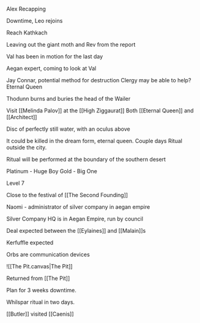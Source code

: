 Alex Recapping

Downtime, Leo rejoins

Reach Kathkach

Leaving out the giant moth and Rev from the report

Val has been in motion for the last day

Aegan expert, coming to look at Val

Jay Connar, potential method for destruction
Clergy may be able to help? Eternal Queen

Thodunn burns and buries the head of the Wailer

Visit [[Melinda Palov]] at the [[High Ziggaurat]]
		Both [[Eternal Queen]] and [[Architect]]

Disc of perfectly still water, with an oculus above

It could be killed in the dream form, eternal queen.
Couple days
Ritual outside the city.

Ritual will be performed at the boundary of the southern desert


Platinum - Huge Boy
Gold - Big One

Level 7

Close to the festival of [[The Second Founding]]

Naomi - administrator of silver company in aegan empire

Silver Company HQ is in Aegan Empire, run by council

Deal expected between the [[Eylaines]] and [[Malain]]s

Kerfuffle expected

Orbs are communication devices

![[The Pit.canvas|The Pit]]

Returned from [[The Pit]]

Plan for 3 weeks downtime.

Whilspar ritual in two days.

[[Butler]] visited [[Caenis]]

